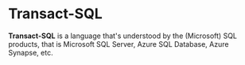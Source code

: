 # Transact-SQL

**Transact-SQL** is a language that's understood by the (Microsoft) SQL products, that is Microsoft SQL Server, Azure SQL Database, Azure Synapse, etc.